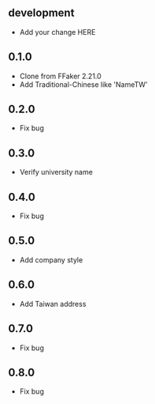 ## development
  - Add your change HERE

## 0.1.0
  - Clone from FFaker 2.21.0
  - Add Traditional-Chinese like 'NameTW'

## 0.2.0
  - Fix bug

## 0.3.0
  - Verify university name

## 0.4.0
  - Fix bug

## 0.5.0
  - Add company style

## 0.6.0
  - Add Taiwan address
## 0.7.0
  - Fix bug
## 0.8.0
  - Fix bug
